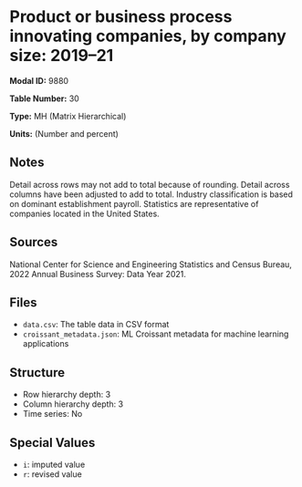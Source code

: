 # Product or business process innovating companies, by company size: 2019&#8211;21

**Modal ID:** 9880

**Table Number:** 30

**Type:** MH (Matrix Hierarchical)

**Units:** (Number and percent)

## Notes

Detail across rows may not add to total because of rounding. Detail across columns have been adjusted to add to total. Industry classification is based on dominant establishment payroll. Statistics are representative of companies located in the United States.

## Sources

National Center for Science and Engineering Statistics and Census Bureau, 2022 Annual Business Survey: Data Year 2021.

## Files

- `data.csv`: The table data in CSV format
- `croissant_metadata.json`: ML Croissant metadata for machine learning applications

## Structure

- Row hierarchy depth: 3
- Column hierarchy depth: 3
- Time series: No

## Special Values

- `i`: imputed value
- `r`: revised value

